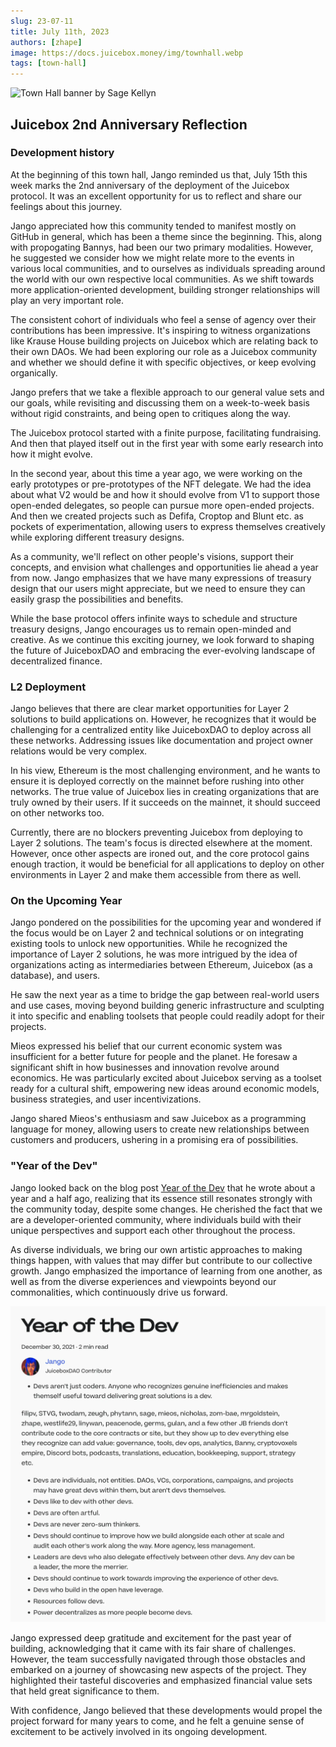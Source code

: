 ```yaml
---
slug: 23-07-11
title: July 11th, 2023
authors: [zhape]
image: https://docs.juicebox.money/img/townhall.webp
tags: [town-hall]
---
```


![Town Hall banner by Sage Kellyn](https://docs.juicebox.money/img/townhall.webp)

## Juicebox 2nd Anniversary Reflection

### Development history

At the beginning of this town hall, Jango reminded us that, July 15th this week marks the 2nd anniversary of the deployment of the Juicebox protocol. It was an excellent opportunity for us to reflect and share our feelings about this journey.

Jango appreciated how this community tended to manifest mostly on GitHub in general, which has been a theme since the beginning. This, along with propogating Bannys, had been our two primary modalities. However, he suggested we consider how we might relate more to the events in various local communities, and to ourselves as individuals spreading around the world with our own respective local communities. As we shift towards more application-oriented development, building stronger relationships will play an very important role.

The consistent cohort of individuals who feel a sense of agency over their contributions has been impressive. It's inspiring to witness organizations like Krause House building projects on Juicebox which are relating back to their own DAOs. We had been exploring our role as a Juicebox community and whether we should define it with specific objectives, or keep evolving organically.

Jango prefers that we take a flexible approach to our general value sets and our goals, while revisiting and discussing them on a week-to-week basis without rigid constraints, and being open to critiques along the way.

The Juicebox protocol started with a finite purpose, facilitating fundraising. And then that played itself out in the first year with some early research into how it might evolve.

In the second year, about this time a year ago, we were working on the early prototypes or pre-prototypes of the NFT delegate. We had the idea about what V2 would be and how it should evolve from V1 to support those open-ended delegates, so people can pursue more open-ended  projects. And then we created projects such as Defifa, Croptop and Blunt etc. as pockets of experimentation, allowing users to express themselves creatively while exploring different treasury designs.

As a community, we'll reflect on other people's visions, support their concepts, and envision what challenges and opportunities lie ahead a year from now. Jango emphasizes that we have many expressions of treasury design that our users might appreciate, but we need to ensure they can easily grasp the possibilities and benefits.

While the base protocol offers infinite ways to schedule and structure treasury designs, Jango encourages us to remain open-minded and creative. As we continue this exciting journey, we look forward to shaping the future of JuiceboxDAO and embracing the ever-evolving landscape of decentralized finance.

### L2 Deployment

Jango believes that there are clear market opportunities for Layer 2 solutions to build applications on. However, he recognizes that it would be challenging for a centralized entity like JuiceboxDAO to deploy across all these networks. Addressing issues like documentation and project owner relations would be very complex.

In his view, Ethereum is the most challenging environment, and he wants to ensure it is deployed correctly on the mainnet before rushing into other networks. The true value of Juicebox lies in creating organizations that are truly owned by their users. If it succeeds on the mainnet, it should succeed on other networks too.

Currently, there are no blockers preventing Juicebox from deploying to Layer 2 solutions. The team's focus is directed elsewhere at the moment. However, once other aspects are ironed out, and the core protocol gains enough traction, it would be beneficial for all applications to deploy on other environments in Layer 2 and make them accessible from there as well.

### On the Upcoming Year

Jango pondered on the possibilities for the upcoming year and wondered if the focus would be on Layer 2 and technical solutions or on integrating existing tools to unlock new opportunities. While he recognized the importance of Layer 2 solutions, he was more intrigued by the idea of organizations acting as intermediaries between Ethereum, Juicebox (as a database), and users.

He saw the next year as a time to bridge the gap between real-world users and use cases, moving beyond building generic infrastructure and sculpting it into specific and enabling toolsets that people could readily adopt for their projects.

Mieos expressed his belief that our current economic system was insufficient for a better future for people and the planet. He foresaw a significant shift in how businesses and innovation revolve around economics. He was particularly excited about Juicebox serving as a toolset ready for a cultural shift, empowering new ideas around economic models, business strategies, and user incentivizations.

Jango shared Mieos's enthusiasm and saw Juicebox as a programming language for money, allowing users to create new relationships between customers and producers, ushering in a promising era of possibilities.

### "Year of the Dev"

Jango looked back on the blog post [Year of the Dev](https://docs.juicebox.money/updates/year-of-the-dev/) that he wrote about a year and a half ago, realizing that its essence still resonates strongly with the community today, despite some changes. He cherished the fact that we are a developer-oriented community, where individuals build with their unique perspectives and support each other throughout the process.

As diverse individuals, we bring our own artistic approaches to making things happen, with values that may differ but contribute to our collective growth. Jango emphasized the importance of learning from one another, as well as from the diverse experiences and viewpoints beyond our commonalities, which continuously drive us forward.

![blog post Year of the Dev](year_of_the_dev.webp)

Jango expressed deep gratitude and excitement for the past year of building, acknowledging that it came with its fair share of challenges. However, the team successfully navigated through those obstacles and embarked on a journey of showcasing new aspects of the project. They highlighted their tasteful discoveries and emphasized financial value sets that held great significance to them.

With confidence, Jango believed that these developments would propel the project forward for many years to come, and he felt a genuine sense of excitement to be actively involved in its ongoing development.



